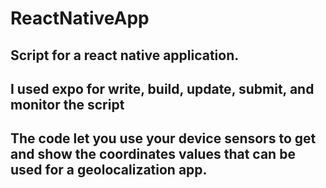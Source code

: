 # ReactNativeApp

## Script for a react native application.

## I used expo for write, build, update, submit, and monitor the script

## The code let you use your device sensors to get and show the coordinates values that can be used for a geolocalization app.

